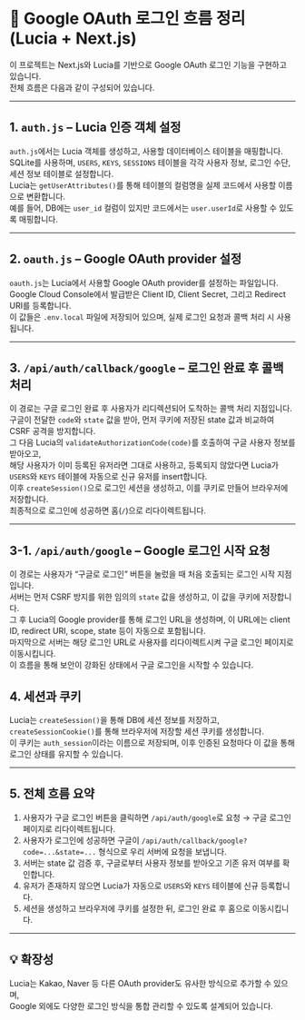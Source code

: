 # 🔐 Google OAuth 로그인 흐름 정리 (Lucia + Next.js)

이 프로젝트는 Next.js와 Lucia를 기반으로 Google OAuth 로그인 기능을 구현하고 있습니다.  
전체 흐름은 다음과 같이 구성되어 있습니다.

---

## 1. `auth.js` – Lucia 인증 객체 설정

`auth.js`에서는 Lucia 객체를 생성하고, 사용할 데이터베이스 테이블을 매핑합니다.  
SQLite를 사용하며, `USERS`, `KEYS`, `SESSIONS` 테이블을 각각 사용자 정보, 로그인 수단, 세션 정보 테이블로 설정합니다.  
Lucia는 `getUserAttributes()`를 통해 테이블의 컬럼명을 실제 코드에서 사용할 이름으로 변환합니다.  
예를 들어, DB에는 `user_id` 컬럼이 있지만 코드에서는 `user.userId`로 사용할 수 있도록 매핑합니다.

---

## 2. `oauth.js` – Google OAuth provider 설정

`oauth.js`는 Lucia에서 사용할 Google OAuth provider를 설정하는 파일입니다.  
Google Cloud Console에서 발급받은 Client ID, Client Secret, 그리고 Redirect URI를 등록합니다.  
이 값들은 `.env.local` 파일에 저장되어 있으며, 실제 로그인 요청과 콜백 처리 시 사용됩니다.

---

## 3. `/api/auth/callback/google` – 로그인 완료 후 콜백 처리

이 경로는 구글 로그인 완료 후 사용자가 리디렉션되어 도착하는 콜백 처리 지점입니다.  
구글이 전달한 `code`와 `state` 값을 받아, 먼저 쿠키에 저장된 state 값과 비교하여 CSRF 공격을 방지합니다.  
그 다음 Lucia의 `validateAuthorizationCode(code)`를 호출하여 구글 사용자 정보를 받아오고,  
해당 사용자가 이미 등록된 유저라면 그대로 사용하고, 등록되지 않았다면 Lucia가 `USERS`와 `KEYS` 테이블에 자동으로 신규 유저를 insert합니다.  
이후 `createSession()`으로 로그인 세션을 생성하고, 이를 쿠키로 만들어 브라우저에 저장합니다.  
최종적으로 로그인에 성공하면 홈(`/`)으로 리다이렉트됩니다.

---

## 3-1. `/api/auth/google` – Google 로그인 시작 요청

이 경로는 사용자가 “구글로 로그인” 버튼을 눌렀을 때 처음 호출되는 로그인 시작 지점입니다.  
서버는 먼저 CSRF 방지를 위한 임의의 `state` 값을 생성하고, 이 값을 쿠키에 저장합니다.  
그 후 Lucia의 Google provider를 통해 로그인 URL을 생성하며, 이 URL에는 client ID, redirect URI, scope, state 등이 자동으로 포함됩니다.  
마지막으로 서버는 해당 로그인 URL로 사용자를 리다이렉트시켜 구글 로그인 페이지로 이동시킵니다.  
이 흐름을 통해 보안이 강화된 상태에서 구글 로그인을 시작할 수 있습니다.

## 4. 세션과 쿠키

Lucia는 `createSession()`을 통해 DB에 세션 정보를 저장하고,  
`createSessionCookie()`를 통해 브라우저에 저장할 세션 쿠키를 생성합니다.  
이 쿠키는 `auth_session`이라는 이름으로 저장되며, 이후 인증된 요청마다 이 값을 통해 로그인 상태를 유지할 수 있습니다.

---

## 5. 전체 흐름 요약

1. 사용자가 구글 로그인 버튼을 클릭하면 `/api/auth/google`로 요청 → 구글 로그인 페이지로 리다이렉트됩니다.
2. 사용자가 로그인에 성공하면 구글이 `/api/auth/callback/google?code=...&state=...` 형식으로 우리 서버에 요청을 보냅니다.
3. 서버는 state 값 검증 후, 구글로부터 사용자 정보를 받아오고 기존 유저 여부를 확인합니다.
4. 유저가 존재하지 않으면 Lucia가 자동으로 `USERS`와 `KEYS` 테이블에 신규 등록합니다.
5. 세션을 생성하고 브라우저에 쿠키를 설정한 뒤, 로그인 완료 후 홈으로 이동시킵니다.

---

## 💡 확장성

Lucia는 Kakao, Naver 등 다른 OAuth provider도 유사한 방식으로 추가할 수 있으며,  
Google 외에도 다양한 로그인 방식을 통합 관리할 수 있도록 설계되어 있습니다.
